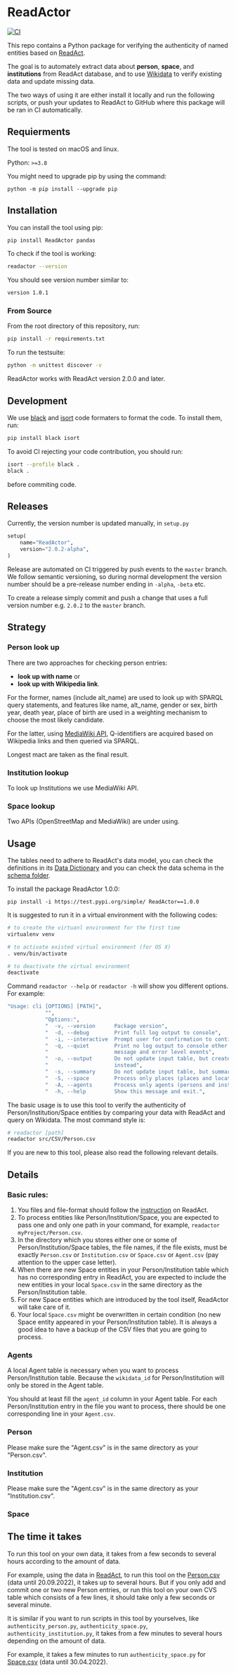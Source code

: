 # ReadActor

[![CI](https://github.com/readchina/WikidataLookup/actions/workflows/ci.yml/badge.svg)](https://github.com/readchina/WikidataLookup/actions/workflows/ci.yml)

This repo contains a Python package for verifying the authenticity of named entities based on [ReadAct](https://github.com/readchina/ReadAct).

The goal is to automately extract data about **person**, **space**, and **institutions** from ReadAct database, and to use [Wikidata](https://www.wikidata.org/wiki/Wikidata:Main_Page) to verify existing data and update missing data.

The two ways of using it are either install it locally and run the following scripts, or push your updates to ReadAct to GitHub where this package will be ran in CI automatically.

## Requierments

The tool is tested on macOS and linux. 

Python: `>=3.8`

You might need to upgrade pip by using the command:

`python -m pip install --upgrade pip`


## Installation

You can install the tool using pip:

```bash 
pip install ReadActor pandas
```

To check if the tool is working:

```bash
readactor --version
```

You should see version number similar to:

```bash
version 1.0.1
```

### From Source

From the root directory of this repository, run:

```bash
pip install -r requirements.txt
```

To run the testsuite:

```bash
python -m unittest discover -v
```

ReadActor works with ReadAct version 2.0.0 and later. 

## Development

We use [black](https://pypi.org/project/black/) and [isort](https://pypi.org/project/isort/) code formaters to format the code. To install them, run:

```bash
pip install black isort
```

To avoid CI rejecting your code contribution, you should run:

```bash
isort --profile black .
black .
```

before commiting code.

## Releases

Currently, the version number is updated manually, in `setup.py`

```python
setup(
    name="ReadActor",
    version="2.0.2-alpha",
)
```

Release are automated on CI triggered by push events to the `master` branch. We follow semantic versioning, so during normal development the version number should be a pre-release number ending in `-alpha`, `-beta` etc. 

To create a release simply commit and push a change that uses a full version number e.g. `2.0.2` to the `master` branch. 

<!--Every PR will trigger the release of a new version. [Python semantic release](https://python-semantic-release.readthedocs.io/en/latest/) is used for version control. 

See  [Parsing of commit logs](https://python-semantic-release.readthedocs.io/en/latest/commit-log-parsing.html#commit-log-parsing) for commit conventions.

Here is an example: -->
<!-- ToDo: an exmaple to show how to tell the CI that this is the time of a new release -->


## Strategy
### Person look up
There are two approaches for checking person entries:

- **look up with name** or
- **look up with Wikipedia link**.

For the former, names (include alt_name) are used to look up with SPARQL query statements, and features like name, alt_name, gender or sex, birth year, death year, place of birth are used in a weighting mechanism to choose the most likely candidate.

For the latter, using [MediaWiki API](https://www.mediawiki.org/wiki/API:Main_page), Q-identifiers are acquired based on Wikipedia links and then queried via SPARQL.

Longest mact are taken as the final result.

### Institution lookup
To look up Institutions we use MediaWiki API.

### Space lookup
Two APIs (OpenStreetMap and MediaWiki) are under using.


## Usage

The tables need to adhere to ReadAct's data model, you can check the definitions in its [Data Dictionary](https://github.com/readchina/ReadAct/blob/master/csv/data_dictionary.csv) and you can check the data schema in the [schema folder](https://github.com/readchina/ReadAct/tree/master/csv/schema).


<!-- ToDo: to update on pypi with the new version -->
To install the package ReadActor 1.0.0:

```
pip install -i https://test.pypi.org/simple/ ReadActor==1.0.0
```

It is suggested to run it in a virtual environment with the following codes:

```bash
# to create the virtuanl environment for the first time
virtualenv venv

# to activate existed virtual environment (for OS X)
. venv/bin/activate

# to deactivate the virtual environment
deactivate
```

Command `readactor --help` or `readactor -h` will show you different options.
For example:

```bash
"Usage: cli [OPTIONS] [PATH]",
            "",
            "Options:",
            "  -v, --version      Package version",
            "  -d, --debug        Print full log output to console",
            "  -i, --interactive  Prompt user for confirmation to continue",
            "  -q, --quiet        Print no log output to console other then completion",
            "                     message and error level events",
            "  -o, --output       Do not update input table, but create a new file at <path>",
            "                     instead",
            "  -s, --summary      Do not update input table, but summarise results in console",
            "  -S, --space        Process only places (places and locations)",
            "  -A, --agents       Process only agents (persons and institutions)",
            "  -h, --help         Show this message and exit.",
```

The basic usage is to use this tool to verify the authenticity of Person/Institution/Space entities by comparing your data with ReadAct and query on Wikidata.
The most command style is:

```bash
# readactor [path]
readactor src/CSV/Person.csv
```

If you are new to this tool, please also read the following relevant details.


## Details
### Basic rules:
1. You files and file-format should follow the [instruction](https://github.com/readchina/ReadAct/wiki/02-Working-on-the-data) on ReadAct.
2. To process entities like Person/Institution/Space, you are expected to pass one and only one path in your command, for example, `readactor myProject/Person.csv`.
3. In the directory which you stores either one or some of Person/Institution/Space tables, the file names, if the file exists, must be exactly `Person.csv` or `Institution.csv` or `Space.csv` or `Agent.csv` (pay attention to the upper case letter).
4. When there are new Space entities in your Person/Institution table which has no corresponding entry in ReadAct, you are expected to include the new entities in your local `Space.csv` in the same directory as the Person/Institution table.
5. For new Space entities which are introduced by the tool itself, ReadActor will take care of it.
6. Your local `Space.csv` might be overwritten in certain condition (no new Space entity appeared in your Person/Institution table). It is always a good idea to have a backup of the CSV files that you are going to process.


### Agents

<!-- -->

A local Agent table is necessary when you want to process Person/Institution table. Because the `wikidata_id` for Person/Institution will only be stored in the Agent table.

You should at least fill the `agent_id` column in your Agent table. For each Person/Institution entry in the file you want to process, there should be one corresponding line in your `Agent.csv`.

### Person

Please make sure the "Agent.csv" is in the same directory as your "Person.csv".

### Institution

Please make sure the "Agent.csv" is in the same directory as your "Institution.csv".

### Space





## The time it takes
To run this tool on your own data, it takes from a few seconds to several hours according to the amount of data.

For example, using the data in [ReadAct](https://github.com/readchina/ReadAct), to run this tool on the [Person.csv](https://raw.githubusercontent.com/readchina/ReadAct/master/csv/data/Person.csv) (data until 20.09.2022), it takes up to several hours. But if you only add and commit one or two new Person entries, or run this tool on your own CVS table which consists of a few lines, it should take only a few seconds or several minute.

It is similar if you want to run scripts in this tool by yourselves, like `authenticity_person.py`, `authenticity_space.py`, `authenticity_institution.py`, it takes from a few minutes to several hours depending on the amount of data. 

For example, it takes a few minutes to run `authenticity_space.py` for [Space.csv](https://github.com/readchina/ReadAct/blob/master/csv/data/Space.csv) (data until 30.04.2022).


